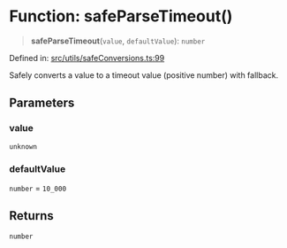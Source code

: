 # Function: safeParseTimeout()

> **safeParseTimeout**(`value`, `defaultValue`): `number`

Defined in: [src/utils/safeConversions.ts:99](https://github.com/Nick2bad4u/Uptime-Watcher/blob/2a45eeb1723f8f7089001af2c92aa07d82dfe7e4/src/utils/safeConversions.ts#L99)

Safely converts a value to a timeout value (positive number) with fallback.

## Parameters

### value

`unknown`

### defaultValue

`number` = `10_000`

## Returns

`number`
